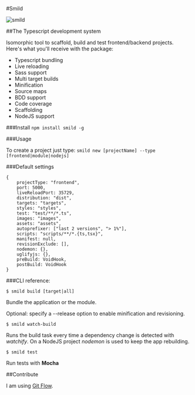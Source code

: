 #Smild

![smild](http://i62.tinypic.com/xf1cgk.png)

##The Typescript development system

Isomorphic tool to scaffold, build and test frontend/backend projects. Here's what you'll receive with the package:

* Typescript bundling
* Live reloading
* Sass support
* Multi target builds
* Minification
* Source maps
* BDD support
* Code coverage
* Scaffolding
* NodeJS support

###Install
`npm install smild -g`

###Usage

To create a project just type:
`smild new [projectName] --type [frontend|module|nodejs]`

###Default settings

    {
        projectType: "frontend",
        port: 5000,
        liveReloadPort: 35729,
        distribution: "dist",
        targets: "targets",
        styles: "styles",
        test: "test/**/*.ts",
        images: "images",
        assets: "assets",
        autoprefixer: ["last 2 versions", "> 1%"],
        scripts: "scripts/**/*.{ts,tsx}",
        manifest: null,
        revisionExclude: [],
        nodemon: {},
        uglifyjs: {},
        preBuild: VoidHook,
        postBuild: VoidHook
    }

###CLI reference:

`$ smild build [target|all]`

Bundle the application or the module.

Optional: specify a --release option to enable minification and revisioning.

`$ smild watch-build`

Runs the build task every time a dependency change is detected with *watchify*.
On a NodeJS project *nodemon* is used to keep the app rebuilding.

`$ smild test`

Run tests with **Mocha**

##Contribute

I am using [Git Flow](https://github.com/nvie/gitflow).